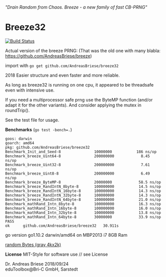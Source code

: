 
_"Drain Random from Chaos. Breeze - a new family of fast CB-PRNG"_

Breeze32 
========

[![Build Status](https://travis-ci.org/AndreasBriese/ipLocator.png?branch=master)](http://travis-ci.org/AndreasBriese/ipLocator)

Actual version of the breeze PRNG: (That was the old one with many blabla: https://github.com/AndreasBriese/breeze)

import with `go get github.com/AndreasBriese/breeze32`

2018 Easier structure and even faster and more reliable.

As long as breeze32 is running on one cpu, it appeared to be threadsafe even with intensive use. 

If you need a multiprocessor safe prng use the ByteMP function (and/or adapt it for the other variants). And consider applying the mutex in  roundTrip().  

See the test file for usage.

__Benchmarks__ (`go test -bench=.`)

    goos: darwin
    goarch: amd64
    pkg: github.com/AndreasBriese/breeze32
    Benchmark_Init_and_Seed-8               10000000           186 ns/op
    Benchmark_breeze_Uint64-8               200000000            8.45 ns/op
    Benchmark_breeze_Uint32-8               200000000            7.61 ns/op
    Benchmark_breeze_Uint8-8                200000000            6.49 ns/op
    Benchmark_breeze_ByteMP-8               20000000            58.5 ns/op
    Benchmark_breeze_RandIntN_8byte-8       100000000           14.5 ns/op
    Benchmark_breeze_RandIntN_16byte-8      100000000           14.3 ns/op
    Benchmark_breeze_RandIntN_32byte-8      100000000           14.3 ns/op
    Benchmark_breeze_RandIntN_64byte-8      100000000           21.0 ns/op
    Benchmark_mathRand_Intn_8byte-8         100000000           16.3 ns/op
    Benchmark_mathRand_Intn_16byte-8        100000000           16.0 ns/op
    Benchmark_mathRand_Intn_32byte-8        100000000           13.8 ns/op
    Benchmark_mathRand_Intn_64byte-8        30000000            33.9 ns/op
    PASS
    ok      github.com/AndreasBriese/breeze32   30.911s

go version go1.10.2 darwin/amd64 on MBP2013 i7 8GB Ram 

[random Bytes (gray 4kx2k)](https://github.com/AndreasBriese/breeze32/blob/master/rand.png)

__License__
MIT-Style for software use // see License

Dr. Andreas Briese
2018/09/24   
eduToolbox@Bri-C GmbH, Sarstedt
